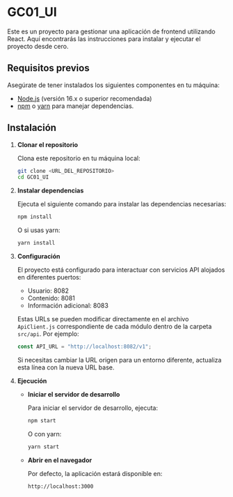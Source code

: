 # GC01_UI

Este es un proyecto para gestionar una aplicación de frontend utilizando React. Aquí encontrarás las instrucciones para instalar y ejecutar el proyecto desde cero.

## Requisitos previos

Asegúrate de tener instalados los siguientes componentes en tu máquina:

- [Node.js](https://nodejs.org/) (versión 16.x o superior recomendada)
- [npm](https://www.npmjs.com/) o [yarn](https://yarnpkg.com/) para manejar dependencias.

## Instalación

1. **Clonar el repositorio**

   Clona este repositorio en tu máquina local:

   ```bash
   git clone <URL_DEL_REPOSITORIO>
   cd GC01_UI
   ```

2. **Instalar dependencias**

   Ejecuta el siguiente comando para instalar las dependencias necesarias:

   ```bash
   npm install
   ```

   O si usas yarn:

   ```bash
   yarn install
   ```

3. **Configuración**

   El proyecto está configurado para interactuar con servicios API alojados en diferentes puertos:

    - Usuario: 8082
    - Contenido: 8081
    - Información adicional: 8083

   Estas URLs se pueden modificar directamente en el archivo `ApiClient.js` correspondiente de cada módulo dentro de la carpeta `src/api`. Por ejemplo:

   ```javascript
   const API_URL = "http://localhost:8082/v1";
   ```

   Si necesitas cambiar la URL origen para un entorno diferente, actualiza esta línea con la nueva URL base.

4. **Ejecución**

    - **Iniciar el servidor de desarrollo**

      Para iniciar el servidor de desarrollo, ejecuta:

      ```bash
      npm start
      ```

      O con yarn:

      ```bash
      yarn start
      ```

    - **Abrir en el navegador**

      Por defecto, la aplicación estará disponible en:

      ```
      http://localhost:3000
      ```
